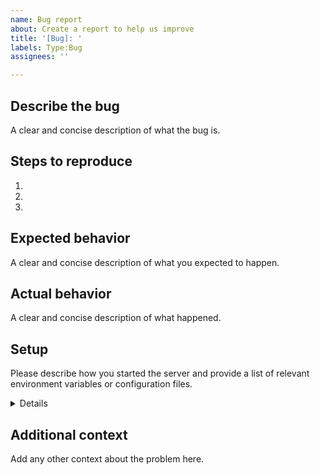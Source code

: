 ```yaml
---
name: Bug report
about: Create a report to help us improve
title: '[Bug]: '
labels: Type:Bug
assignees: ''

---
```


## Describe the bug
A clear and concise description of what the bug is.

## Steps to reproduce
1.
2.
3.

## Expected behavior
A clear and concise description of what you expected to happen.

## Actual behavior
A clear and concise description of what happened.

## Setup
Please describe how you started the server and provide a list of relevant environment variables or configuration files.

<details>
<p>

```console
OCIS_XXX=somevalue
OCIS_YYY=somevalue
PROXY_XXX=somevalue
```

</p>
</details>

## Additional context
Add any other context about the problem here.
